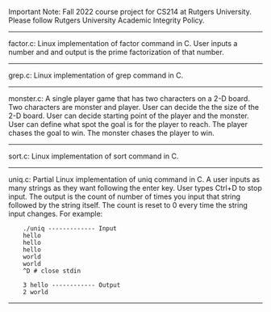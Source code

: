 Important Note: Fall 2022 course project for CS214 at Rutgers University. Please follow Rutgers University Academic Integrity Policy.
_______________________________________________________________________________________________________________________________________________________________________

factor.c:
Linux implementation of factor command in C.
User inputs a number and and output is the prime factorization of that number.
_______________________________________________________________________________________________________________________________________________________________________

grep.c:
Linux implementation of grep command in C.
_______________________________________________________________________________________________________________________________________________________________________

monster.c:
A single player game that has two characters on a 2-D board. Two characters are monster and player. User can decide the the size of the 2-D board. User can decide starting point of the player and the monster. User can define what spot the goal is for the player to reach. The player chases the goal to win. The monster chases the player to win.
_______________________________________________________________________________________________________________________________________________________________________

sort.c:
Linux implementation of sort command in C.
_______________________________________________________________________________________________________________________________________________________________________

uniq.c:
Partial Linux implementation of uniq command in C.
A user inputs as many strings as they want following the enter key. User types Ctrl+D to stop input. The output is the count of number of times you input that string followed by the string itself. The count is reset to 0 every time the string input changes. For example:

        ./uniq ------------- Input
        hello
        hello
        hello
        world
        world
        ^D # close stdin
        
        3 hello ------------ Output
        2 world
_______________________________________________________________________________________________________________________________________________________________________
